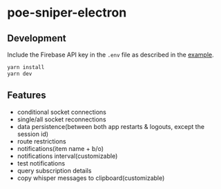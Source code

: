 # poe-sniper-electron

## Development

Include the Firebase API key in the `.env` file as described in the [example](./.env.example).

```bash
yarn install
yarn dev
```

## Features

- conditional socket connections
- single/all socket reconnections
- data persistence(between both app restarts & logouts, except the session id)
- route restrictions
- notifications(item name + b/o)
- notifications interval(customizable)
- test notifications
- query subscription details
- copy whisper messages to clipboard(customizable)
